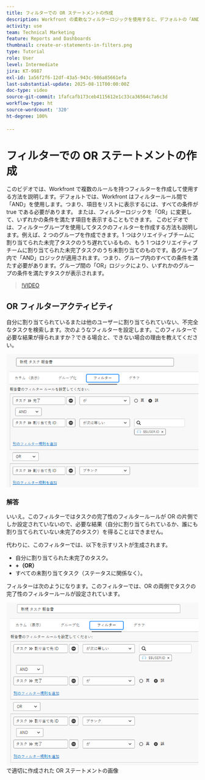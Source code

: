 ```yaml
---
title: フィルターでの OR ステートメントの作成
description: Workfront の柔軟なフィルターロジックを使用すると、デフォルトの「AND」ルール、オプションの「OR」条件、複雑な条件に対応する整理されたフィルターグループを使用して、レポートビューを絞り込むことができます。
activity: use
team: Technical Marketing
feature: Reports and Dashboards
thumbnail: create-or-statements-in-filters.png
type: Tutorial
role: User
level: Intermediate
jira: KT-9987
exl-id: 1a56f2f6-12df-43a5-943c-986a85661efa
last-substantial-update: 2025-08-11T00:00:00Z
doc-type: video
source-git-commit: 1fafcafb173ceb4115612e1c33ca36564c7a6c3d
workflow-type: ht
source-wordcount: '320'
ht-degree: 100%

---
```


# フィルターでの OR ステートメントの作成

このビデオでは、Workfront で複数のルールを持つフィルターを作成して使用する方法を説明します。デフォルトでは、Workfront はフィルタールール間で「AND」を使用します。つまり、項目をリストに表示するには、すべての条件が true である必要があります。
または、フィルターロジックを「OR」に変更して、いずれかの条件を満たす項目を表示することもできます。
このビデオでは、フィルターグループを使用してタスクのフィルターを作成する方法も説明します。例えば、2 つのグループを作成できます。1 つはクリエイティブチームに割り当てられた未完了タスクのうち遅れているもの、もう 1 つはクリエイティブチームに割り当てられた未完了タスクのうち未割り当てのものです。各グループ内で「AND」ロジックが適用されます。つまり、グループ内のすべての条件を満たす必要があります。グループ間の「OR」ロジックにより、いずれかのグループの条件を満たすタスクが表示されます。

>[!VIDEO](https://video.tv.adobe.com/v/3470694/?quality=12&learn=on&captions=jpn)

## OR フィルターアクティビティ

自分に割り当てられているまたは他のユーザーに割り当てられていない、不完全なタスクを検索します。次のようなフィルターを設定します。このフィルターで必要な結果が得られますか？できる場合と、できない場合の理由を教えてください。

![不適切に作成された OR ステートメントの画像：[!DNL Workfront]](assets/or-statement-your-turn-1.png)

### 解答

いいえ。このフィルターではタスクの完了性のフィルタールールが OR の片側でしか設定されていないので、必要な結果（自分に割り当てられているか、誰にも割り当てられていない未完了のタスク）を得ることはできません。

代わりに、このフィルターでは、以下を示すリストが生成されます。

* 自分に割り当てられた未完了のタスク。
* **+（OR）**
* すべての未割り当てタスク（ステータスに関係なく）。

フィルターは次のようになります。このフィルターでは、OR の両側でタスクの完了性のフィルタールールが設定されています。

![[!DNL Workfront]](assets/or-statement-your-turn-2.png) で適切に作成された OR ステートメントの画像
